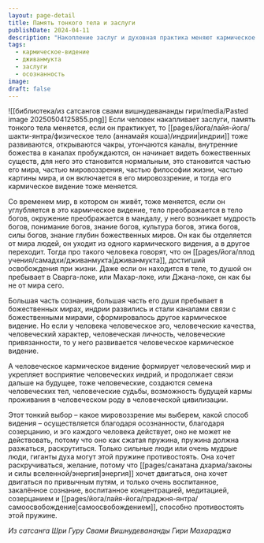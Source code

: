 ```yaml
---
layout: page-detail
title: Память тонкого тела и заслуги
publishDate: 2024-04-11
description: "Накопление заслуг и духовная практика меняют кармическое видение: открываются чакры, пробуждаются внутренние божества, и человек начинает воспринимать божественные миры как часть своей реальности. Такое сознание ведёт к освобождению при жизни (дживанмукта), отделяя от человеческих ограничений. Только сильное, воспитанное сознание способно преодолеть инерцию эго и изменить своё видение."
tags:
  - кармическое-видение
  - дживанмукта
  - заслуги
  - осознанность
image: 
draft: false
---
```

![[библиотека/из сатсангов свами вишнудевананды гири/media/Pasted image 20250504125855.png]]
 Если человек накапливает заслуги, память тонкого тела меняется, если он практикует, то [[pages/йога/лайя-йога/шакти-янтра/физическое тело (аннамайя коша)/индрии|индрии]] тоже развиваются, открываются чакры, утончаются каналы, внутренние божества в каналах пробуждаются, он начинает видеть божественных существ, для него это становится нормальным, это становится частью его мира, частью мировоззрения, частью философии жизни, частью картины мира, и он включается в его мировоззрение, и тогда его кармическое видение тоже меняется.

 Со временем мир, в котором он живёт, тоже меняется, если он углубляется в это кармическое видение, тело преображается в тело богов, окружение преображается в мандалу, у него возникает мудрость богов, понимание богов, знание богов, культура богов, этика богов, силы богов, знание глубин божественных миров. Он как бы отделяется от мира людей, он уходит из одного кармического видения, а в другое переходит. Тогда про такого человека говорят, что он [[pages/йога/плод учения/самадхи/дживанмукта|дживанмукта]], достигший освобождения при жизни. Даже если он находится в теле, то душой он пребывает в Сварга-локе, или Махар-локе, или Джана-локе, он как бы не от мира сего.

 Большая часть сознания, большая часть его души пребывает в божественных мирах, индрии развились и стали каналами связи с божественными мирами, сформировалось другое кармическое видение. Но если у человека человеческое эго, человеческие качества, человеческий характер, человеческая личность, человеческие привязанности, то у него развивается человеческое кармическое видение.

 А человеческое кармическое видение формирует человеческий мир и укрепляет восприятие человеческих индрий, и продолжает связи дальше на будущее, тоже человеческие, создаются семена человеческих тел, человеческие судьбы, возможность будущей кармы проживания в человеческом роду в человеческой цивилизации.

 Этот тонкий выбор – какое мировоззрение мы выберем, какой способ видения – осуществляется благодаря осознанности, благодаря созерцанию, и эго каждого человека действует, оно не может не действовать, потому что оно как сжатая пружина, пружина должна разжаться, раскрутиться. Только сильные люди или очень мудрые люди, гиганты духа могут этой пружине противостоять. Она хочет раскручиваться, желание, потому что [[pages/санатана дхарма/законы и силы вселенной/энергия|энергия]] хочет двигаться, она хочет двигаться по привычным путям, и только очень воспитанное, закалённое сознание, воспитанное концентрацией, медитацией, созерцанием и [[pages/йога/лайя-йога/праджня-янтра/самоосвобождение|самоосвобождением]], способно противостоять этой пружине.

*Из сатсанга Шри Гуру Свами Вишнудевананды Гири Махараджа*